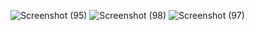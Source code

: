 ![Screenshot (95)](https://user-images.githubusercontent.com/93025822/206910280-80951c0d-9356-42b6-ac5c-b9cebc9a5c3f.png)
![Screenshot (98)](https://user-images.githubusercontent.com/93025822/206910282-65c66f74-fa9a-4127-a7f8-56ddf535de3d.png)
![Screenshot (97)](https://user-images.githubusercontent.com/93025822/206910285-c545f4b7-ae14-4fde-973f-bde997b8b0dc.png)
